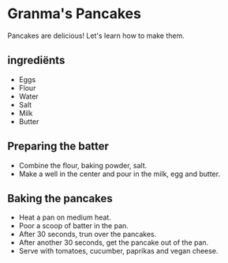 # Granma's Pancakes

Pancakes are delicious! Let's learn how to make them.

## ingrediënts

- Eggs
- Flour
- Water
- Salt
- Milk
- Butter

## Preparing the batter

- Combine the flour, baking powder, salt.
- Make a well in the center and pour in the milk, egg and butter.

## Baking the pancakes

- Heat a pan on medium heat.
- Poor a scoop of batter in the pan.
- After 30 seconds, trun over the pancakes.
- After another 30 seconds, get the pancake out of the pan.
- Serve with tomatoes, cucumber, paprikas and vegan cheese.

